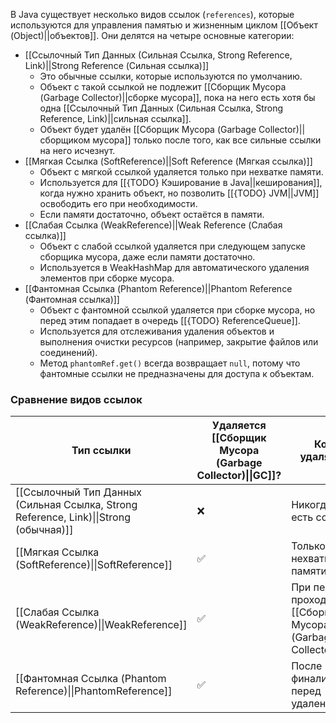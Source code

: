 В Java существует несколько видов ссылок (`references`), которые используются для управления памятью и жизненным циклом [[Объект (Object)||объектов]]. Они делятся на четыре основные категории:

- [[Ссылочный Тип Данных (Сильная Ссылка, Strong Reference, Link)||Strong Reference (Сильная ссылка)]]
	- Это обычные ссылки, которые используются по умолчанию.
	- Объект с такой ссылкой не подлежит [[Сборщик Мусора (Garbage Collector)||сборке мусора]], пока на него есть хотя бы одна [[Ссылочный Тип Данных (Сильная Ссылка, Strong Reference, Link)||сильная ссылка]].
	- Объект будет удалён [[Сборщик Мусора (Garbage Collector)||сборщиком мусора]] только после того, как все сильные ссылки на него исчезнут.
- [[Мягкая Ссылка (SoftReference)||Soft Reference (Мягкая ссылка)]]
	- Объект с мягкой ссылкой удаляется только при нехватке памяти.
	- Используется для [[{TODO} Кэширование в Java||кеширования]], когда нужно хранить объект, но позволить [[{TODO} JVM||JVM]] освободить его при необходимости.
	- Если памяти достаточно, объект остаётся в памяти.
- [[Слабая Ссылка (WeakReference)||Weak Reference (Слабая ссылка)]]
	- Объект с слабой ссылкой удаляется при следующем запуске сборщика мусора, даже если памяти достаточно.
	- Используется в WeakHashMap для автоматического удаления элементов при сборке мусора.
- [[Фантомная Ссылка (Phantom Reference)||Phantom Reference (Фантомная ссылка)]]
	- Объект с фантомной ссылкой удаляется при сборке мусора, но перед этим попадает в очередь [[{TODO} ReferenceQueue]].
	- Используется для отслеживания удаления объектов и выполнения очистки ресурсов (например, закрытие файлов или соединений).
	- Метод `phantomRef.get()` всегда возвращает `null`, потому что фантомные ссылки не предназначены для доступа к объектам.

  

### Сравнение видов ссылок
| **Тип ссылки**                                                                        | **Удаляется [[Сборщик Мусора (Garbage Collector)\|\|GC]]?** | **Когда удаляется?**                                                      |
| ------------------------------------------------------------------------------------- | ------------------------------------------------------------------ | ------------------------------------------------------------------------- |
| [[Ссылочный Тип Данных (Сильная Ссылка, Strong Reference, Link)\|\|Strong (обычная)]] | ❌                                                                  | Никогда, пока есть ссылка                                                 |
| [[Мягкая Ссылка (SoftReference)\|\|SoftReference]]                                    | ✅                                                                  | Только при нехватке памяти                                                |
| [[Слабая Ссылка (WeakReference)\|\|WeakReference]]                             | ✅                                                                  | При первом же проходе [[Сборщик Мусора (Garbage Collector)\|\|GC]] |
| [[Фантомная Ссылка (Phantom Reference)\|\|PhantomReference]]                   | ✅                                                                  | После финализации, перед удалением                                        |
